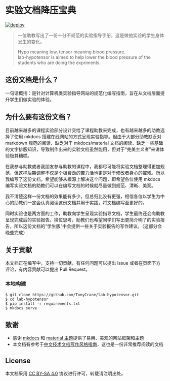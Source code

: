 # 实验文档降压宝典

[![deploy](https://github.com/TonyCrane/lab-hypotensor/actions/workflows/deploy.yml/badge.svg)](https://hypotensor.tonycrane.cc/)

> 一位助教写出了一份十分不规范的实验指导手册，这是做他实验的学生身体发生的变化。
>
> Hypo meaning low, tensor meaning blood pressure.   
> lab-hypotensor is aimed to help lower the blood pressure of the students who are doing the expriments.

## 这份文档是什么？

一句话概括：是针对计算机类实验指导网站的规范化编写指南，旨在从文档层面提升学生们做实验的体验。

## 为什么要有这份文档？

目前越来越多的课程实验部分设计交给了课程助教来完成，也有越来越多的助教选择了使用 mkdocs 搭建在线网站的方式呈现实验指导。但由于大部分助教缺乏对 markdown 规范的阅读、缺乏对于 mkdocs/material 文档的阅读、缺乏一些基础的文字排版知识，导致制作出来的实验文档虽然能用，但对于“完美主义者”来讲体验极其糟糕。

在我参与助教或者我朋友参与助教的课程中，我都尽可能将实验文档整理得更加规范，但这样后期调整不仅是个极费劲的苦力活也更是对于修改者身心的摧残。所以我编写了这份文档，希望能够从根源上解决这个问题，即希望各位使用 mkdocs 编写实验文档的助教们可以在编写文档的时候就尽量做到规范、清晰、美观。

我不清楚这样一份文档的效果能有多少，但总归比没有更强，相信各位以学生为中心的助教们一定会认真阅读这份文档并用于实践，将文档编写至更好的。

同时实验也是两方面的工作，助教向学生呈现实验指导文档，学生最终还会向助教呈现完成后的实验报告。换位思考，助教们也希望同学们写出更简介明了的实验报告，所以这份文档的“学生版”中会提供一些关于实验报告的写作建议。（这部分会晚些完成）

## 关于贡献

本文档正在编写中，支持一切贡献，有任何问题可以提出 Issue 或者在页面下方评论，有内容贡献可以提出 Pull Request。

### 本地构建

```shell
$ git clone https://github.com/TonyCrane/lab-hypotensor.git
$ cd lab-hypotensor
$ pip install -r requirements.txt
$ mkdocs serve
```

## 致谢

- 感谢 [mkdocs](https://www.mkdocs.org/) 和 [material 主题](https://squidfunk.github.io/mkdocs-material/)提供了易用、美观的网站框架和主题
- 本文档有参考于[中文技术文档写作风格指南](https://github.com/yikeke/zh-style-guide/)，这也是一份非常推荐阅读的文档

## License

本文档采用 [CC BY-SA 4.0](https://creativecommons.org/licenses/by-sa/4.0/) 协议进行许可，转载请注明出处。